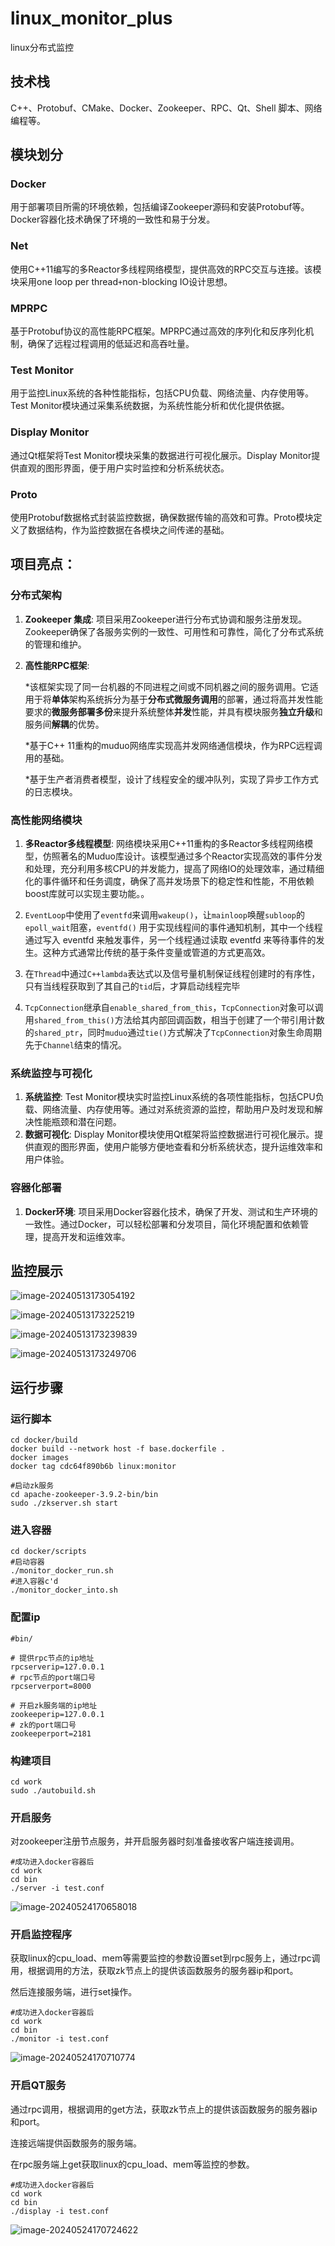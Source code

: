 # linux_monitor_plus
linux分布式监控

## 技术栈

C++、Protobuf、CMake、Docker、Zookeeper、RPC、Qt、Shell 脚本、网络编程等。

## 模块划分

### Docker

用于部署项目所需的环境依赖，包括编译Zookeeper源码和安装Protobuf等。Docker容器化技术确保了环境的一致性和易于分发。

### Net

使用C++11编写的多Reactor多线程网络模型，提供高效的RPC交互与连接。该模块采用one loop per thread` + `non-blocking IO设计思想。

### MPRPC

基于Protobuf协议的高性能RPC框架。MPRPC通过高效的序列化和反序列化机制，确保了远程过程调用的低延迟和高吞吐量。

### Test Monitor

用于监控Linux系统的各种性能指标，包括CPU负载、网络流量、内存使用等。Test Monitor模块通过采集系统数据，为系统性能分析和优化提供依据。

### Display Monitor

通过Qt框架将Test Monitor模块采集的数据进行可视化展示。Display Monitor提供直观的图形界面，便于用户实时监控和分析系统状态。

### Proto

使用Protobuf数据格式封装监控数据，确保数据传输的高效和可靠。Proto模块定义了数据结构，作为监控数据在各模块之间传递的基础。

## 项目亮点：

### 分布式架构

1. **Zookeeper 集成**: 项目采用Zookeeper进行分布式协调和服务注册发现。Zookeeper确保了各服务实例的一致性、可用性和可靠性，简化了分布式系统的管理和维护。

2. **高性能RPC框架**: 

   *该框架实现了同一台机器的不同进程之间或不同机器之间的服务调用。它适用于将**单体**架构系统拆分为基于**分布式微服务调用**的部署，通过将高并发性能要求的**微服务部署多份**来提升系统整体**并发**性能，并具有模块服务**独立升级**和服务间**解耦**的优势。

   *基于C++ 11重构的muduo网络库实现高并发网络通信模块，作为RPC远程调用的基础。

   *基于生产者消费者模型，设计了线程安全的缓冲队列，实现了异步工作方式的日志模块。

### 高性能网络模块

1. **多Reactor多线程模型**: 网络模块采用C++11重构的多Reactor多线程网络模型，仿照著名的Muduo库设计。该模型通过多个Reactor实现高效的事件分发和处理，充分利用多核CPU的并发能力，提高了网络IO的处理效率，通过精细化的事件循环和任务调度，确保了高并发场景下的稳定性和性能，不用依赖boost库就可以实现主要功能。。

2. `EventLoop`中使用了`eventfd`来调用`wakeup()`，让`mainloop`唤醒`subloop`的`epoll_wait`阻塞，`eventfd()` 用于实现线程间的事件通知机制，其中一个线程通过写入 eventfd 来触发事件，另一个线程通过读取 eventfd 来等待事件的发生。这种方式通常比传统的基于条件变量或管道的方式更高效。

3. 在`Thread`中通过`C++lambda`表达式以及信号量机制保证线程创建时的有序性，只有当线程获取到了其自己的`tid`后，才算启动线程完毕

4. `TcpConnection`继承自`enable_shared_from_this`，`TcpConnection`对象可以调用`shared_from_this()`方法给其内部回调函数，相当于创建了一个带引用计数的`shared_ptr`，同时`muduo`通过`tie()`方式解决了`TcpConnection`对象生命周期先于`Channel`结束的情况。

   

### 系统监控与可视化

1. **系统监控**: Test Monitor模块实时监控Linux系统的各项性能指标，包括CPU负载、网络流量、内存使用等。通过对系统资源的监控，帮助用户及时发现和解决性能瓶颈和潜在问题。
2. **数据可视化**: Display Monitor模块使用Qt框架将监控数据进行可视化展示。提供直观的图形界面，使用户能够方便地查看和分析系统状态，提升运维效率和用户体验。

### 容器化部署

1. **Docker环境**: 项目采用Docker容器化技术，确保了开发、测试和生产环境的一致性。通过Docker，可以轻松部署和分发项目，简化环境配置和依赖管理，提高开发和运维效率。

## 监控展示

![image-20240513173054192](https://my-figures.oss-cn-beijing.aliyuncs.com/Figures/image-20240513173054192.png)

![image-20240513173225219](https://my-figures.oss-cn-beijing.aliyuncs.com/Figures/image-20240513173225219.png)

![image-20240513173239839](https://my-figures.oss-cn-beijing.aliyuncs.com/Figures/image-20240513173239839.png)

![image-20240513173249706](https://my-figures.oss-cn-beijing.aliyuncs.com/Figures/image-20240513173249706.png)

## 运行步骤

### 运行脚本

```shell
cd docker/build
docker build --network host -f base.dockerfile .
docker images 
docker tag cdc64f890b6b linux:monitor

#启动zk服务
cd apache-zookeeper-3.9.2-bin/bin
sudo ./zkserver.sh start
```

### 进入容器

```shell
cd docker/scripts 
#启动容器
./monitor_docker_run.sh
#进入容器c'd
./monitor_docker_into.sh
```

### 配置ip

```shell
#bin/

# 提供rpc节点的ip地址
rpcserverip=127.0.0.1     
# rpc节点的port端口号
rpcserverport=8000
    
# 开启zk服务端的ip地址
zookeeperip=127.0.0.1    
# zk的port端口号
zookeeperport=2181

```

### 构建项目

```shell
cd work
sudo ./autobuild.sh
```

### 开启服务

对zookeeper注册节点服务，并开启服务器时刻准备接收客户端连接调用。

```shell
#成功进入docker容器后
cd work
cd bin
./server -i test.conf
```

![image-20240524170658018](https://my-figures.oss-cn-beijing.aliyuncs.com/Figures/image-20240524170658018.png)

### 开启监控程序

获取linux的cpu_load、mem等需要监控的参数设置set到rpc服务上，通过rpc调用，根据调用的方法，获取zk节点上的提供该函数服务的服务器ip和port。

然后连接服务端，进行set操作。

```shell
#成功进入docker容器后
cd work
cd bin
./monitor -i test.conf
```

![image-20240524170710774](https://my-figures.oss-cn-beijing.aliyuncs.com/Figures/image-20240524170710774.png)



### 开启QT服务

通过rpc调用，根据调用的get方法，获取zk节点上的提供该函数服务的服务器ip和port。

连接远端提供函数服务的服务端。

在rpc服务端上get获取linux的cpu_load、mem等监控的参数。

```shell
#成功进入docker容器后
cd work
cd bin
./display -i test.conf
```

![image-20240524170724622](https://my-figures.oss-cn-beijing.aliyuncs.com/Figures/image-20240524170724622.png)























